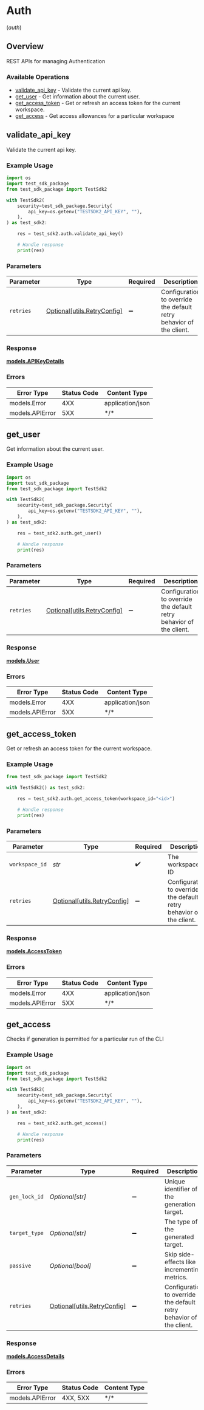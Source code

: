 # Auth
(*auth*)

## Overview

REST APIs for managing Authentication

### Available Operations

* [validate_api_key](#validate_api_key) - Validate the current api key.
* [get_user](#get_user) - Get information about the current user.
* [get_access_token](#get_access_token) - Get or refresh an access token for the current workspace.
* [get_access](#get_access) - Get access allowances for a particular workspace

## validate_api_key

Validate the current api key.

### Example Usage

```python
import os
import test_sdk_package
from test_sdk_package import TestSdk2

with TestSdk2(
    security=test_sdk_package.Security(
        api_key=os.getenv("TESTSDK2_API_KEY", ""),
    ),
) as test_sdk2:

    res = test_sdk2.auth.validate_api_key()

    # Handle response
    print(res)

```

### Parameters

| Parameter                                                           | Type                                                                | Required                                                            | Description                                                         |
| ------------------------------------------------------------------- | ------------------------------------------------------------------- | ------------------------------------------------------------------- | ------------------------------------------------------------------- |
| `retries`                                                           | [Optional[utils.RetryConfig]](../../models/utils/retryconfig.md)    | :heavy_minus_sign:                                                  | Configuration to override the default retry behavior of the client. |

### Response

**[models.APIKeyDetails](../../models/apikeydetails.md)**

### Errors

| Error Type       | Status Code      | Content Type     |
| ---------------- | ---------------- | ---------------- |
| models.Error     | 4XX              | application/json |
| models.APIError  | 5XX              | \*/\*            |

## get_user

Get information about the current user.

### Example Usage

```python
import os
import test_sdk_package
from test_sdk_package import TestSdk2

with TestSdk2(
    security=test_sdk_package.Security(
        api_key=os.getenv("TESTSDK2_API_KEY", ""),
    ),
) as test_sdk2:

    res = test_sdk2.auth.get_user()

    # Handle response
    print(res)

```

### Parameters

| Parameter                                                           | Type                                                                | Required                                                            | Description                                                         |
| ------------------------------------------------------------------- | ------------------------------------------------------------------- | ------------------------------------------------------------------- | ------------------------------------------------------------------- |
| `retries`                                                           | [Optional[utils.RetryConfig]](../../models/utils/retryconfig.md)    | :heavy_minus_sign:                                                  | Configuration to override the default retry behavior of the client. |

### Response

**[models.User](../../models/user.md)**

### Errors

| Error Type       | Status Code      | Content Type     |
| ---------------- | ---------------- | ---------------- |
| models.Error     | 4XX              | application/json |
| models.APIError  | 5XX              | \*/\*            |

## get_access_token

Get or refresh an access token for the current workspace.

### Example Usage

```python
from test_sdk_package import TestSdk2

with TestSdk2() as test_sdk2:

    res = test_sdk2.auth.get_access_token(workspace_id="<id>")

    # Handle response
    print(res)

```

### Parameters

| Parameter                                                           | Type                                                                | Required                                                            | Description                                                         |
| ------------------------------------------------------------------- | ------------------------------------------------------------------- | ------------------------------------------------------------------- | ------------------------------------------------------------------- |
| `workspace_id`                                                      | *str*                                                               | :heavy_check_mark:                                                  | The workspace ID                                                    |
| `retries`                                                           | [Optional[utils.RetryConfig]](../../models/utils/retryconfig.md)    | :heavy_minus_sign:                                                  | Configuration to override the default retry behavior of the client. |

### Response

**[models.AccessToken](../../models/accesstoken.md)**

### Errors

| Error Type       | Status Code      | Content Type     |
| ---------------- | ---------------- | ---------------- |
| models.Error     | 4XX              | application/json |
| models.APIError  | 5XX              | \*/\*            |

## get_access

Checks if generation is permitted for a particular run of the CLI

### Example Usage

```python
import os
import test_sdk_package
from test_sdk_package import TestSdk2

with TestSdk2(
    security=test_sdk_package.Security(
        api_key=os.getenv("TESTSDK2_API_KEY", ""),
    ),
) as test_sdk2:

    res = test_sdk2.auth.get_access()

    # Handle response
    print(res)

```

### Parameters

| Parameter                                                           | Type                                                                | Required                                                            | Description                                                         |
| ------------------------------------------------------------------- | ------------------------------------------------------------------- | ------------------------------------------------------------------- | ------------------------------------------------------------------- |
| `gen_lock_id`                                                       | *Optional[str]*                                                     | :heavy_minus_sign:                                                  | Unique identifier of the generation target.                         |
| `target_type`                                                       | *Optional[str]*                                                     | :heavy_minus_sign:                                                  | The type of the generated target.                                   |
| `passive`                                                           | *Optional[bool]*                                                    | :heavy_minus_sign:                                                  | Skip side-effects like incrementing metrics.                        |
| `retries`                                                           | [Optional[utils.RetryConfig]](../../models/utils/retryconfig.md)    | :heavy_minus_sign:                                                  | Configuration to override the default retry behavior of the client. |

### Response

**[models.AccessDetails](../../models/accessdetails.md)**

### Errors

| Error Type      | Status Code     | Content Type    |
| --------------- | --------------- | --------------- |
| models.APIError | 4XX, 5XX        | \*/\*           |